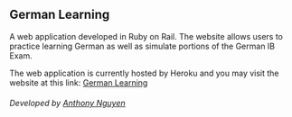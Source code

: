 ## German Learning
A web application developed in Ruby on Rail. The website allows users to practice learning German as well as simulate portions of the German IB Exam. 

The web application is currently hosted by Heroku and you may visit the website at this link:
[German Learning](https://morning-everglades-67680.herokuapp.com)

###### Developed by [Anthony Nguyen](https://github.com/NguyensAlot)
